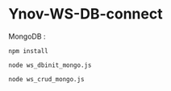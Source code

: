 # Ynov-WS-DB-connect

MongoDB : 

`npm install`

`node ws_dbinit_mongo.js` 

`node ws_crud_mongo.js`

